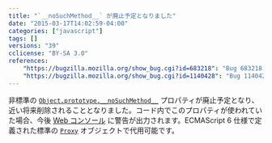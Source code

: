 ```yaml
---
title: "`__noSuchMethod__` が廃止予定となりました"
date: "2015-03-17T14:02:59-04:00"
categories: ["javascript"]
tags: []
versions: "39"
cclicense: "BY-SA 3.0"
references:
    "https://bugzilla.mozilla.org/show_bug.cgi?id=683218": "Bug 683218 - can we remove __noSuchMethod__, use proxies instead?"
    "https://bugzilla.mozilla.org/show_bug.cgi?id=1140428": "Bug 1140428 - Warn when __noSuchMethod__ is used"
---
```

非標準の [`Object.prototype.__noSuchMethod__`](https://developer.mozilla.org/ja/docs/Web/JavaScript/Reference/Global_Objects/Object/noSuchMethod) プロパティが廃止予定となり、近い将来削除されることとなりました。コード内でこのプロパティが使われていた場合、今後 [Web コンソール](https://developer.mozilla.org/ja/docs/Tools/Web_Console) に警告が出力されます。ECMAScript 6 仕様で定義された標準の [`Proxy`](https://developer.mozilla.org/ja/docs/Web/JavaScript/Reference/Global_Objects/Proxy) オブジェクトで代用可能です。
